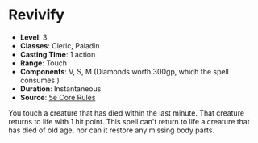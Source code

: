 # Revivify

- **Level**: 3
- **Classes**: Cleric, Paladin
- **Casting Time**: 1 action
- **Range**: Touch
- **Components**: V, S, M (Diamonds worth 300gp, which the spell consumes.)
- **Duration**: Instantaneous
- **Source**: [5e Core Rules](http://dnd.wizards.com/articles/features/systems-reference-document-srd)

You touch a creature that has died within the last minute. That creature returns to life with 1 hit point. This spell can't return to life a creature that has died of old age, nor can it restore any missing body parts.

